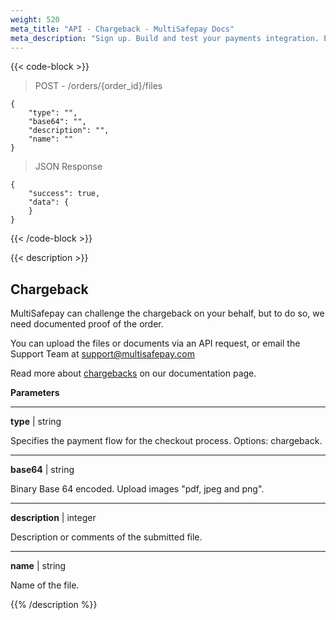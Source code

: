 ```yaml
---
weight: 520
meta_title: "API - Chargeback - MultiSafepay Docs"
meta_description: "Sign up. Build and test your payments integration. Explore our products and services. Use our API Reference, SDKs, and wrappers. Get support."
---
```

{{< code-block >}}
> POST - /orders/{order_id}/files

```shell
{
    "type": "",
    "base64": "",
    "description": "",
    "name": ""
}
```

> JSON Response

```shell
{
    "success": true,
    "data": {
    }
}
```
{{< /code-block >}}

{{< description >}}
## Chargeback

MultiSafepay can challenge the chargeback on your behalf, but to do so, we need documented proof of the order.

You can upload the files or documents via an API request, or email the Support Team at <support@multisafepay.com>

Read more about [chargebacks](/faq/chargebacks) on our documentation page.

**Parameters**

----------------
__type__ | string

Specifies the payment flow for the checkout process. Options: chargeback.

----------------
__base64__ | string

Binary Base 64 encoded. Upload images "pdf, jpeg and png". 

----------------
__description__ | integer

Description or comments of the submitted file. 

----------------
__name__ | string

Name of the file.

{{% /description %}}

